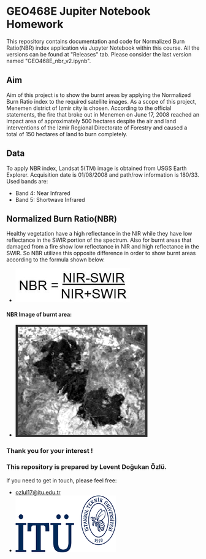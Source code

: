 # GEO468E Jupiter Notebook Homework
This repository contains documentation and code for Normalized Burn Ratio(NBR) index application via Jupyter Notebook within this course. All the versions can be found at "Releases" tab. Please consider the last version named "GEO468E_nbr_v2.ipynb".

## Aim
Aim of this project is to show the burnt areas by applying the Normalized Burn Ratio index to the required satellite images. As a scope of this project, Menemen district of Izmir city is chosen. According to the official statements, the fire that broke out in Menemen on June 17, 2008 reached an impact area of approximately 500 hectares despite the air and land interventions of the İzmir Regional Directorate of Forestry and caused a total of 150 hectares of land to burn completely.

## Data
To apply NBR index, Landsat 5(TM) image is obtained from USGS Earth Explorer. Acquisition date is 01/08/2008 and path/row information is 180/33. Used bands are:
- Band 4: Near Infrared 
- Band 5: Shortwave Infrared

## Normalized Burn Ratio(NBR)
Healthy vegetation have a high reflectance in the NIR while they have low reflectance in the SWIR portion of the spectrum. Also for burnt areas that damaged from a fire show low reflectance in NIR and high reflectance in the SWIR. So NBR utilizes this opposite difference in order to show burnt areas according to the formula shown below.
- ![NBR Formula](logo/NBR_formula.jpg)
#### NBR Image of burnt area:
- ![NBR_Image](logo/nbr.png)

### Thank you for your interest !
### This repository is prepared by Levent Doğukan Özlü.
If you need to get in touch, please feel free:
- ozlul17@itu.edu.tr
- ![ITU_Logo](logo/itu.png)

